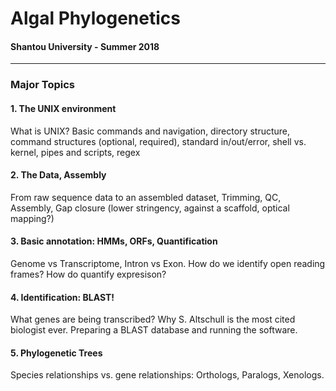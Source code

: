 # Algal Phylogenetics 
#### Shantou University - Summer 2018

----

### Major Topics

#### 1. The UNIX environment
What is UNIX? Basic commands and navigation, directory structure, command structures (optional, required), standard in/out/error, shell vs. kernel, pipes and scripts, regex

#### 2. The Data, Assembly
From raw sequence data to an assembled dataset, Trimming, QC, Assembly, Gap closure (lower stringency, against a scaffold, optical mapping?) 

#### 3. Basic annotation: HMMs, ORFs, Quantification
Genome vs Transcriptome, Intron vs Exon. How do we identify open reading frames? How do quantify expresison? 

#### 4. Identification: BLAST!
What genes are being transcribed? Why S. Altschull is the most cited biologist ever. Preparing a BLAST database and running the software. 

#### 5. Phylogenetic Trees
Species relationships vs. gene relationships: Orthologs, Paralogs, Xenologs. 



